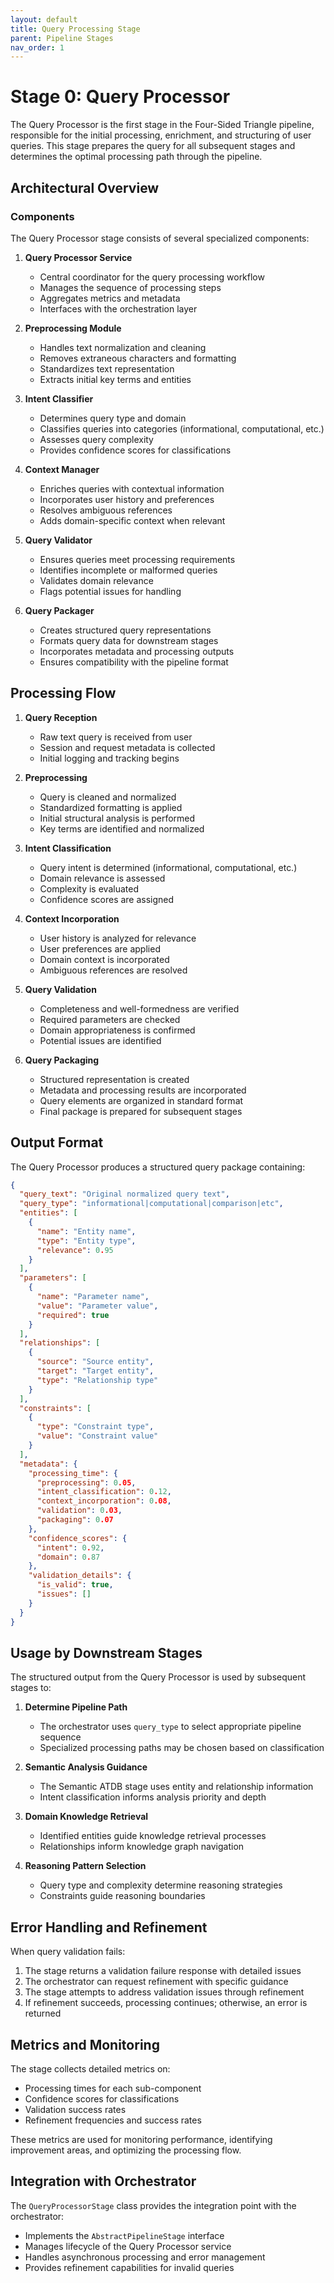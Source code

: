 ```yaml
---
layout: default
title: Query Processing Stage
parent: Pipeline Stages
nav_order: 1
---
```


# Stage 0: Query Processor

The Query Processor is the first stage in the Four-Sided Triangle pipeline, responsible for the initial processing, enrichment, and structuring of user queries. This stage prepares the query for all subsequent stages and determines the optimal processing path through the pipeline.

## Architectural Overview

### Components

The Query Processor stage consists of several specialized components:

1. **Query Processor Service**
   - Central coordinator for the query processing workflow
   - Manages the sequence of processing steps
   - Aggregates metrics and metadata
   - Interfaces with the orchestration layer

2. **Preprocessing Module**
   - Handles text normalization and cleaning
   - Removes extraneous characters and formatting
   - Standardizes text representation
   - Extracts initial key terms and entities

3. **Intent Classifier**
   - Determines query type and domain
   - Classifies queries into categories (informational, computational, etc.)
   - Assesses query complexity
   - Provides confidence scores for classifications

4. **Context Manager**
   - Enriches queries with contextual information
   - Incorporates user history and preferences
   - Resolves ambiguous references
   - Adds domain-specific context when relevant

5. **Query Validator**
   - Ensures queries meet processing requirements
   - Identifies incomplete or malformed queries
   - Validates domain relevance
   - Flags potential issues for handling

6. **Query Packager**
   - Creates structured query representations
   - Formats query data for downstream stages
   - Incorporates metadata and processing outputs
   - Ensures compatibility with the pipeline format

## Processing Flow

1. **Query Reception**
   - Raw text query is received from user
   - Session and request metadata is collected
   - Initial logging and tracking begins

2. **Preprocessing**
   - Query is cleaned and normalized
   - Standardized formatting is applied
   - Initial structural analysis is performed
   - Key terms are identified and normalized

3. **Intent Classification**
   - Query intent is determined (informational, computational, etc.)
   - Domain relevance is assessed
   - Complexity is evaluated
   - Confidence scores are assigned

4. **Context Incorporation**
   - User history is analyzed for relevance
   - User preferences are applied
   - Domain context is incorporated
   - Ambiguous references are resolved

5. **Query Validation**
   - Completeness and well-formedness are verified
   - Required parameters are checked
   - Domain appropriateness is confirmed
   - Potential issues are identified

6. **Query Packaging**
   - Structured representation is created
   - Metadata and processing results are incorporated
   - Query elements are organized in standard format
   - Final package is prepared for subsequent stages

## Output Format

The Query Processor produces a structured query package containing:

```json
{
  "query_text": "Original normalized query text",
  "query_type": "informational|computational|comparison|etc",
  "entities": [
    {
      "name": "Entity name",
      "type": "Entity type",
      "relevance": 0.95
    }
  ],
  "parameters": [
    {
      "name": "Parameter name",
      "value": "Parameter value",
      "required": true
    }
  ],
  "relationships": [
    {
      "source": "Source entity",
      "target": "Target entity",
      "type": "Relationship type"
    }
  ],
  "constraints": [
    {
      "type": "Constraint type",
      "value": "Constraint value"
    }
  ],
  "metadata": {
    "processing_time": {
      "preprocessing": 0.05,
      "intent_classification": 0.12,
      "context_incorporation": 0.08,
      "validation": 0.03,
      "packaging": 0.07
    },
    "confidence_scores": {
      "intent": 0.92,
      "domain": 0.87
    },
    "validation_details": {
      "is_valid": true,
      "issues": []
    }
  }
}
```

## Usage by Downstream Stages

The structured output from the Query Processor is used by subsequent stages to:

1. **Determine Pipeline Path**
   - The orchestrator uses `query_type` to select appropriate pipeline sequence
   - Specialized processing paths may be chosen based on classification

2. **Semantic Analysis Guidance**
   - The Semantic ATDB stage uses entity and relationship information
   - Intent classification informs analysis priority and depth

3. **Domain Knowledge Retrieval**
   - Identified entities guide knowledge retrieval processes
   - Relationships inform knowledge graph navigation

4. **Reasoning Pattern Selection**
   - Query type and complexity determine reasoning strategies
   - Constraints guide reasoning boundaries

## Error Handling and Refinement

When query validation fails:

1. The stage returns a validation failure response with detailed issues
2. The orchestrator can request refinement with specific guidance
3. The stage attempts to address validation issues through refinement
4. If refinement succeeds, processing continues; otherwise, an error is returned

## Metrics and Monitoring

The stage collects detailed metrics on:

- Processing times for each sub-component
- Confidence scores for classifications
- Validation success rates
- Refinement frequencies and success rates

These metrics are used for monitoring performance, identifying improvement areas, and optimizing the processing flow.

## Integration with Orchestrator

The `QueryProcessorStage` class provides the integration point with the orchestrator:

- Implements the `AbstractPipelineStage` interface
- Manages lifecycle of the Query Processor service
- Handles asynchronous processing and error management
- Provides refinement capabilities for invalid queries 